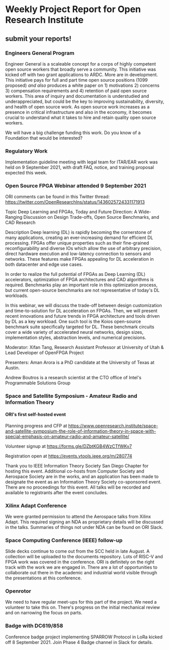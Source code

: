 # Weekly Project Report for Open Research Institute

## submit your reports!

### Engineers General Program

Engineer General is a scaleable concept for a corps of highly competent open source workers that broadly serve a community. This initiative was kicked off with two grant applications to ARDC. More are in development. This initiative pays for full and part time open source positions (1099 proposed) *and also* produces a white paper on 1) motivations 2) concerns 3) compensation requirements and 4) retention of paid open source workers. This area of inquiry and documentation is understudied and underappreciated, but could be the key to improving sustainability, diversity, and health of open source work. As open source work increases as a presence in critical infrastructure and also in the economy, it becomes crucial to understand what it takes to hire and retain quality open source workers. 

We will have a big challenge funding this work. Do you know of a Foundation that would be interested? 

### Regulatory Work

Implementation guideline meeting with legal team for ITAR/EAR work was held on 9 September 2021, with draft FAQ, notice, and training proposal expected this week. 

### Open Source FPGA Webinar attended 9 September 2021

ORI comments can be found in this Twitter thread: https://twitter.com/OpenResearchIns/status/1436025724331171913

Topic
Deep Learning and FPGAs, Today and Future Direction: A Wide-Ranging Discussion on Design Trade-offs, Open Source Benchmarks, and CAD Research

Description
Deep learning (DL) is rapidly becoming the cornerstone of many applications, creating an ever-increasing demand for efficient DL processing. FPGAs offer unique properties such as their fine-grained reconfigurability and diverse IOs which allow the use of arbitrary precision, direct hardware execution and low-latency connection to sensors and networks. These features make FPGAs appealing for DL acceleration in both datacenter and edge use cases.

In order to realize the full potential of FPGAs as Deep Learning (DL) accelerators, optimization of FPGA architectures and CAD algorithms is required. Benchmarks play an important role in this optimization process, but current open-source benchmarks are not representative of today's DL workloads.

In this webinar, we will discuss the trade-off between design customization and time-to-solution for DL acceleration on FPGAs. Then, we will present recent innovations and future trends in FPGA architecture and tools driven by DL as a key workload. One such tool is the Koios open-source benchmark suite specifically targeted for DL. These benchmark circuits cover a wide variety of accelerated neural networks, design sizes, implementation styles, abstraction levels, and numerical precisions.

Moderator: Xifan Tang, Research Assistant Professor at University of Utah & Lead Developer of OpenFPGA Project

Presenters:
Aman Arora is a PhD candidate at the University of Texas at Austin.

Andrew Boutros is a research scientist at the CTO office of Intel's Programmable Solutions Group

### Space and Satellite Symposium - Amateur Radio and Information Theory

#### ORI's first self-hosted event

Planning progress and CFP at https://www.openresearch.institute/space-and-satellite-symposium-the-role-of-information-theory-in-space-with-special-emphasis-on-amateur-radio-and-amateur-satellite/

Volunteer signup at https://forms.gle/DZbtKGB4WzCTfWKv7

Registration open at https://events.vtools.ieee.org/m/280774

Thank you to IEEE Information Theory Society San Diego Chapter for hosting this event. Additional co-hosts from Computer Society and Aerospace Society are in the works, and an application has been made to designate the event as an Information Theory Society co-sponsored event. There are no proceedings for this event. All talks will be recorded and available to registrants after the event concludes.

### Xilinx Adapt Conference

We were granted permission to attend the Aerospace talks from Xilinx Adapt. This required signing an NDA as proprietary details will be discussed in the talks. Summaries of things not under NDA can be found on ORI Slack. 

### Space Computing Conference (IEEE) follow-up

Slide decks continue to come out from the SCC held in late August. A collection will be uploaded to the documents repository. Lots of RISC-V and FPGA work was covered in the conference. ORI is definitely on the right track with the work we are engaged in. There are a lot of opportunities to collaborate out there in the academic and industrial world visible through the presentations at this conference. 

### Openrotor

We need to have regular meet-ups for this part of the project. We need a volunteer to take this on. There's progress on the initial mechanical review and on narrowing the focus on parts. 

### Badge with DC619/858

Conference badge project implementing SPARROW Protocol in LoRa kicked off 8 September 2021. Join Phase 4 Badge channel in Slack for details. 

